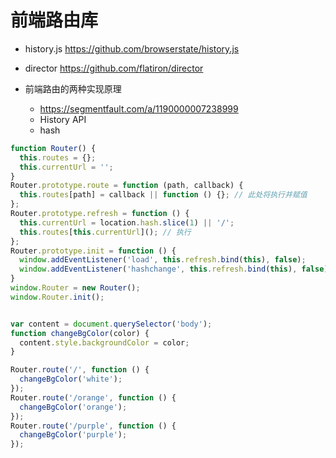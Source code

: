 

# 前端路由库

- history.js <https://github.com/browserstate/history.js>
- director <https://github.com/flatiron/director>
- 前端路由的两种实现原理

  - <https://segmentfault.com/a/1190000007238999>
  - History API
  - hash

```javascript
function Router() {
  this.routes = {};
  this.currentUrl = '';
}
Router.prototype.route = function (path, callback) {
  this.routes[path] = callback || function () {}; // 此处将执行并赋值
};
Router.prototype.refresh = function () {
  this.currentUrl = location.hash.slice(1) || '/';
  this.routes[this.currentUrl](); // 执行
};
Router.prototype.init = function () {
  window.addEventListener('load', this.refresh.bind(this), false);
  window.addEventListener('hashchange', this.refresh.bind(this), false);
}
window.Router = new Router();
window.Router.init();


var content = document.querySelector('body');
function changeBgColor(color) {
  content.style.backgroundColor = color;
}

Router.route('/', function () {
  changeBgColor('white');
});
Router.route('/orange', function () {
  changeBgColor('orange');
});
Router.route('/purple', function () {
  changeBgColor('purple');
});
```
